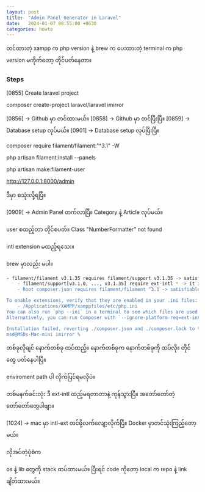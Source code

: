 ```yaml
---
layout: post
title:  "Admin Panel Generator in Laravel"
date:   2024-01-07 08:55:00 +0630
categories: howto
---
```



တင်ထားတဲ့ xampp က php version နဲ့ brew က ပေးထားတဲ့ terminal က php version မကိုက်တော့ တိုင်ပတ်နေတာ။


### Steps

[0855] Create laravel project


composer create-project laravel/laravel imirror


[0856] -> Github မှာ တင်ထားမယ်။
[0858] -> Github မှာ တင်ပြီးပြီ။
[0859] -> Database setup လုပ်မယ်။
[0901] -> Database setup လုပ်ပြီးပြီ။

composer require filament/filament:"^3.1" -W
 
php artisan filament:install --panels

php artisan make:filament-user

http://127.0.0.1:8000/admin

ဒီမှာ စသုံးလို့ရပြီ။

[0909] -> Admin Panel တက်လာပြီ။ Category နဲ့ Article လုပ်မယ်။


user စထည့်တာ တိုင်စပတ်။
Class "NumberFormatter" not found

intl extension မထည့်ရသေး။

brew မှာလည်း မပါ။
```bash
- filament/filament v3.1.35 requires filament/support v3.1.35 -> satisfiable by filament/support[v3.1.35].
    - filament/support[v3.1.0, ..., v3.1.35] require ext-intl * -> it is missing from your system. Install or enable PHP's intl extension.
    - Root composer.json requires filament/filament ^3.1 -> satisfiable by filament/filament[v3.1.0, ..., v3.1.35].

To enable extensions, verify that they are enabled in your .ini files:
    - /Applications/XAMPP/xamppfiles/etc/php.ini
You can also run `php --ini` in a terminal to see which files are used by PHP in CLI mode.
Alternatively, you can run Composer with `--ignore-platform-req=ext-intl` to temporarily ignore these required extensions.

Installation failed, reverting ./composer.json and ./composer.lock to their original content.
msd@MSDs-Mac-mini imirror %
```

တစ်ခုလိုချင် နောက်တစ်ခု ထပ်ထည့်။
နောက်တစ်ခုက နောက်တစ်ခုကို ထပ်လို။
တိုင်တွေ ပတ်နေပါပြီ။


enviroment path ပါ လိုက်ပြင်ရမလိုပဲ။

တစ်မနက်ခင်းလုံး ဒီ ext-intl ထည့်မရတာတာနဲ့ ကုန်သွားပြီ။
အတော်တော်တဲ့ တော်တော်တွေပါဗျာ။

[1024] -> mac မှာ intl-ext တင်ဖို့လက်လျော့လိုက်ပြီ။ Docker မှာတင်သုံးကြည့်တော့မယ်။

လိုအပ်တဲ့ပုံစံက

os နဲ့ lib တွေကို stack ထပ်ထားမယ်။
ပြီးရင် code ကိုတော့ local က repo နဲ့ link  ချိတ်ထားမယ်။